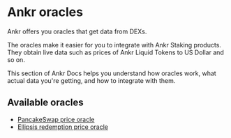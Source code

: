 # Ankr oracles
Ankr offers you oracles that get data from DEXs.

The oracles make it easier for you to integrate with Ankr Staking products. They obtain live data such as prices of Ankr Liquid Tokens to US Dollar and so on.

This section of Ankr Docs helps you understand how oracles work, what actual data you're getting, and how to integrate with them.

## Available oracles

* [PancakeSwap price oracle](/staking/for-integrators/oracles/pancakeswap-oracle/)
* [Ellipsis redemption price oracle](/staking/for-integrators/oracles/redemption-price-oracle/)